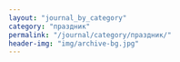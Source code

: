 ```yaml
---
layout: "journal_by_category"
category: "праздник"
permalink: "/journal/category/праздник/"
header-img: "img/archive-bg.jpg"
---
```

